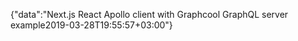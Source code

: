 {"data":"Next.js React Apollo client with Graphcool GraphQL server example2019-03-28T19:55:57+03:00"}
